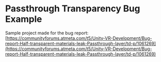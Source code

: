 # Passthrough Transparency Bug Example

Sample project made for the bug report: 
[https://communityforums.atmeta.com/t5/Unity-VR-Development/Bug-report-Half-transparent-materials-leak-Passthrough-layer/td-p/1061269](https://communityforums.atmeta.com/t5/Unity-VR-Development/Bug-report-Half-transparent-materials-leak-Passthrough-layer/td-p/1061269)

